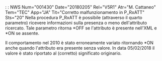  :  : NWS Num="001430" Date="20180205" Rel="V5R1" Atr="M. Cattaneo" Tem="TEC" App="JA" Tit="Corretto malfunzionamento in P_RxATT" Sts="20"
Nella procedura P_RxATT è possibile (attraverso il quarto parametro) ricevere informazioni sulla presenza o meno dell'attributo ricercato.
Tale parametro ritorna \*OFF se l'attributo è presente nell'XML e \*ON se assente.

Il comportamento nel 2010 è stato erroneamente variato ritornando \*ON anche quando l'attributo era
presente senza valore.
In data 05/02/2018 il valore è stato riportato al (corretto) significato originario.
